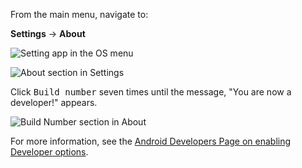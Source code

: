 From the main menu, navigate to:

**Settings** -> **About**

![Setting app in the OS menu](/img/developer-mode/settings.png)

![About section in Settings](/img/developer-mode/settings-about.png)

Click <kbd>Build number</kbd> seven times until the message, "You are now a developer!" appears.

![Build Number section in About](/img/developer-mode/build-number.png)

For more information, see the [Android Developers Page on enabling Developer options](https://developer.android.com/studio/debug/dev-options).

